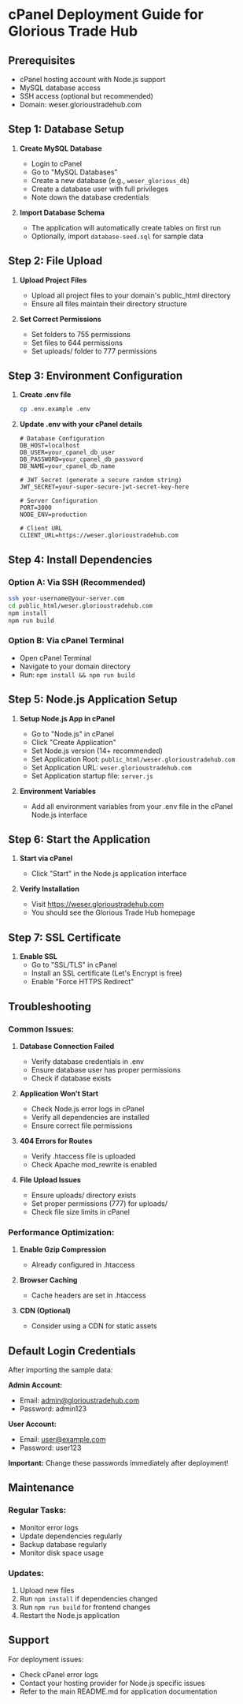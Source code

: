# cPanel Deployment Guide for Glorious Trade Hub

## Prerequisites
- cPanel hosting account with Node.js support
- MySQL database access
- SSH access (optional but recommended)
- Domain: weser.glorioustradehub.com

## Step 1: Database Setup

1. **Create MySQL Database**
   - Login to cPanel
   - Go to "MySQL Databases"
   - Create a new database (e.g., `weser_glorious_db`)
   - Create a database user with full privileges
   - Note down the database credentials

2. **Import Database Schema**
   - The application will automatically create tables on first run
   - Optionally, import `database-seed.sql` for sample data

## Step 2: File Upload

1. **Upload Project Files**
   - Upload all project files to your domain's public_html directory
   - Ensure all files maintain their directory structure

2. **Set Correct Permissions**
   - Set folders to 755 permissions
   - Set files to 644 permissions
   - Set uploads/ folder to 777 permissions

## Step 3: Environment Configuration

1. **Create .env file**
   ```bash
   cp .env.example .env
   ```

2. **Update .env with your cPanel details**
   ```
   # Database Configuration
   DB_HOST=localhost
   DB_USER=your_cpanel_db_user
   DB_PASSWORD=your_cpanel_db_password
   DB_NAME=your_cpanel_db_name

   # JWT Secret (generate a secure random string)
   JWT_SECRET=your-super-secure-jwt-secret-key-here

   # Server Configuration
   PORT=3000
   NODE_ENV=production

   # Client URL
   CLIENT_URL=https://weser.glorioustradehub.com
   ```

## Step 4: Install Dependencies

### Option A: Via SSH (Recommended)
```bash
ssh your-username@your-server.com
cd public_html/weser.glorioustradehub.com
npm install
npm run build
```

### Option B: Via cPanel Terminal
- Open cPanel Terminal
- Navigate to your domain directory
- Run: `npm install && npm run build`

## Step 5: Node.js Application Setup

1. **Setup Node.js App in cPanel**
   - Go to "Node.js" in cPanel
   - Click "Create Application"
   - Set Node.js version (14+ recommended)
   - Set Application Root: `public_html/weser.glorioustradehub.com`
   - Set Application URL: `weser.glorioustradehub.com`
   - Set Application startup file: `server.js`

2. **Environment Variables**
   - Add all environment variables from your .env file in the cPanel Node.js interface

## Step 6: Start the Application

1. **Start via cPanel**
   - Click "Start" in the Node.js application interface

2. **Verify Installation**
   - Visit https://weser.glorioustradehub.com
   - You should see the Glorious Trade Hub homepage

## Step 7: SSL Certificate

1. **Enable SSL**
   - Go to "SSL/TLS" in cPanel
   - Install an SSL certificate (Let's Encrypt is free)
   - Enable "Force HTTPS Redirect"

## Troubleshooting

### Common Issues:

1. **Database Connection Failed**
   - Verify database credentials in .env
   - Ensure database user has proper permissions
   - Check if database exists

2. **Application Won't Start**
   - Check Node.js error logs in cPanel
   - Verify all dependencies are installed
   - Ensure correct file permissions

3. **404 Errors for Routes**
   - Verify .htaccess file is uploaded
   - Check Apache mod_rewrite is enabled

4. **File Upload Issues**
   - Ensure uploads/ directory exists
   - Set proper permissions (777) for uploads/
   - Check file size limits in cPanel

### Performance Optimization:

1. **Enable Gzip Compression**
   - Already configured in .htaccess

2. **Browser Caching**
   - Cache headers are set in .htaccess

3. **CDN (Optional)**
   - Consider using a CDN for static assets

## Default Login Credentials

After importing the sample data:

**Admin Account:**
- Email: admin@glorioustradehub.com
- Password: admin123

**User Account:**
- Email: user@example.com
- Password: user123

**Important:** Change these passwords immediately after deployment!

## Maintenance

### Regular Tasks:
- Monitor error logs
- Update dependencies regularly
- Backup database regularly
- Monitor disk space usage

### Updates:
1. Upload new files
2. Run `npm install` if dependencies changed
3. Run `npm run build` for frontend changes
4. Restart the Node.js application

## Support

For deployment issues:
- Check cPanel error logs
- Contact your hosting provider for Node.js specific issues
- Refer to the main README.md for application documentation
